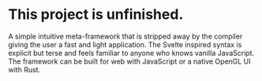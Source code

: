 # This project is unfinished.

A simple intuitive meta-framework that is stripped away by the compiler
giving the user a fast and light application. The Svelte inspired syntax is explicit but terse and feels familiar to anyone who knows vanilla JavaScript. The framework can be built for web with JavaScript or a native OpenGL UI with Rust.

